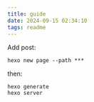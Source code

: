 ```yaml
---
title: guide
date: 2024-09-15 02:34:10
tags: readme
---
```


Add post:

```shell
hexo new page --path ***
```

then:

```shell
hexo generate
hexo server
```

